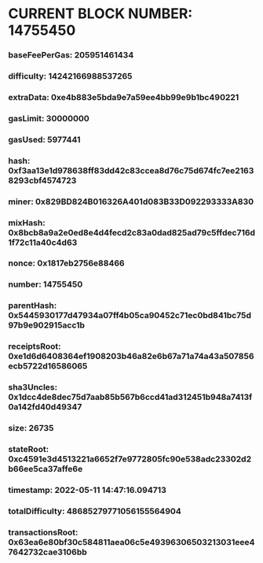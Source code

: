 # CURRENT BLOCK NUMBER: 14755450

### baseFeePerGas: 205951461434
### difficulty: 14242166988537265
### extraData: 0xe4b883e5bda9e7a59ee4bb99e9b1bc490221
### gasLimit: 30000000
### gasUsed: 5977441
### hash: 0xf3aa13e1d978638ff83dd42c83ccea8d76c75d674fc7ee21638293cbf4574723
### miner: 0x829BD824B016326A401d083B33D092293333A830
### mixHash: 0x8bcb8a9a2e0ed8e4d4fecd2c83a0dad825ad79c5ffdec716d1f72c11a40c4d63
### nonce: 0x1817eb2756e88466
### number: 14755450
### parentHash: 0x5445930177d47934a07ff4b05ca90452c71ec0bd841bc75d97b9e902915acc1b
### receiptsRoot: 0xe1d6d6408364ef1908203b46a82e6b67a71a74a43a507856ecb5722d16586065
### sha3Uncles: 0x1dcc4de8dec75d7aab85b567b6ccd41ad312451b948a7413f0a142fd40d49347
### size: 26735
### stateRoot: 0xc4591e3d4513221a6652f7e9772805fc90e538adc23302d2b66ee5ca37affe6e
### timestamp: 2022-05-11 14:47:16.094713
### totalDifficulty: 48685279771056155564904
### transactionsRoot: 0x63ea6e80bf30c584811aea06c5e49396306503213031eee47642732cae3106bb
